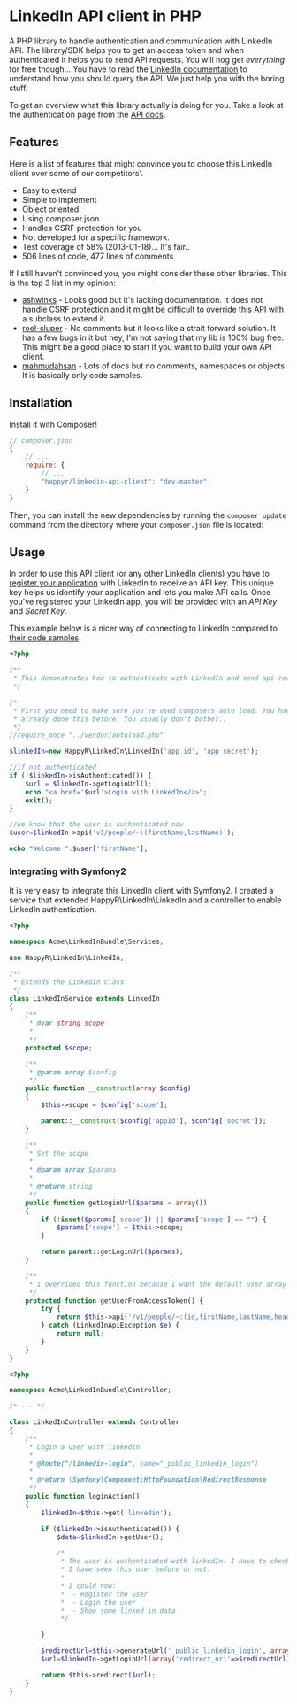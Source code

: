 # LinkedIn API client in PHP

A PHP library to handle authentication and communication with LinkedIn API. The library/SDK helps you to get an access
token and when authenticated it helps you to send API requests. You will nog get *everything* for free though... You
have to read the [LinkedIn documentation][api-doc-core] to understand how you should query the API. We just help you
with the boring stuff.

To get an overview what this library actually is doing for you. Take a look at the authentication page from
the [API docs][api-doc-authentication].

## Features

Here is a list of features that might convince you to choose this LinkedIn client over some of our competitors'.

* Easy to extend
* Simple to implement
* Object oriented 
* Using composer.json
* Handles CSRF protection for you
* Not developed for a specific framework. 
* Test coverage of 58% (2013-01-18)... It's fair..
* 506 lines of code, 477 lines of comments

If I still haven't convinced you, you might consider these other libraries. This is the top 3 list in my opinion:

* [ashwinks](https://github.com/ashwinks/PHP-LinkedIn-SDK) - Looks good but it's lacking documentation. It does not
handle CSRF protection and it might be difficult to override this API with a subclass to extend it.
* [roel-sluper](https://github.com/roel-sluper/LinkedIn-PHP-API) - No comments but it looks like a strait forward
solution. It has a few bugs in it but hey, I'm not saying that my lib is 100% bug free. This might be a good place
to start if you want to build your own API client.
* [mahmudahsan](https://github.com/mahmudahsan/Linkedin---Simple-integration-for-your-website) - Lots of docs but no
comments, namespaces or objects. It is basically only code samples.


## Installation

Install it with Composer!

```js
// composer.json
{
    // ...
    require: {
        // ...
        "happyr/linkedin-api-client": "dev-master",
    }
}
```

Then, you can install the new dependencies by running the ``composer update``
command from the directory where your ``composer.json`` file is located:

## Usage

In order to use this API client (or any other LinkedIn clients) you have to [register your application][register-app]
with LinkedIn to receive an API key. This unique key helps us identify your application and lets you make API calls.
Once you've registered your LinkedIn app, you will be provided with an *API Key* and *Secret Key*.

This example below is a nicer way of connecting to LinkedIn compared to [their code samples][linkedin-code-samples].

```php 
<?php

/**
 * This demonstrates how to authenticate with LinkedIn and send api requests
 */

/*
 * First you need to make sure you've used composers auto load. You have is probably 
 * already done this before. You usually don't bother..
 */
//require_once "../vendor/autoload.php"

$linkedIn=new HappyR\LinkedIn\LinkedIn('app_id', 'app_secret');

//if not authenticated
if (!$linkedIn->isAuthenticated()) {
    $url = $linkedIn->getLoginUrl();
    echo "<a href='$url'>Login with LinkedIn</a>";
    exit();
}

//we know that the user is authenticated now
$user=$linkedIn->api('v1/people/~:(firstName,lastName)');

echo "Welcome ".$user['firstName'];
```


### Integrating with Symfony2

It is very easy to integrate this LinkedIn client with Symfony2. I created a service that extended
HappyR\LinkedIn\LinkedIn and a controller to enable LinkedIn authentication.

```php
<?php

namespace Acme\LinkedInBundle\Services;

use HappyR\LinkedIn\LinkedIn;

/**
 * Extends the LinkedIn class 
 */
class LinkedInService extends LinkedIn
{
    /**
     * @var string scope
     *
     */
    protected $scope;

    /**
     * @param array $config
     */
    public function __construct(array $config)
    {
        $this->scope = $config['scope'];

        parent::__construct($config['appId'], $config['secret']);
    }

    /**
     * Set the scope 
     *
     * @param array $params
     *
     * @return string
     */
    public function getLoginUrl($params = array())
    {
        if (!isset($params['scope']) || $params['scope'] == "") {
            $params['scope'] = $this->scope;
        }

        return parent::getLoginUrl($params);
    }

    /**
     * I overrided this function because I want the default user array to include email-address
     */
    protected function getUserFromAccessToken() {
        try {
            return $this->api('/v1/people/~:(id,firstName,lastName,headline,email-address)');
        } catch (LinkedInApiException $e) {
            return null;
        }
    }
}
```

```php
<?php

namespace Acme\LinkedInBundle\Controller;

/* --- */

class LinkedInController extends Controller
{
    /**
     * Login a user with linkedin
     *
     * @Route("/linkedin-login", name="_public_linkedin_login")
     *
     * @return \Symfony\Component\HttpFoundation\RedirectResponse
     */
    public function loginAction()
    {
        $linkedIn=$this->get('linkedin');

        if ($linkedIn->isAuthenticated()) {
            $data=$linkedIn->getUser();

            /*
             * The user is authenticated with linkedIn. I have to check in my user DB if 
             * I have seen this user before or not. 
             * 
             * I could now: 
             *  - Register the user
             *  - Login the user
             *  - Show some linked in data
             */

        }

        $redirectUrl=$this->generateUrl('_public_linkedin_login', array(), true);
        $url=$linkedIn->getLoginUrl(array('redirect_uri'=>$redirectUrl));

        return $this->redirect($url);
    }
}
```

[register-app]: https://www.linkedin.com/secure/developer
[linkedin-code-samples]: https://developer.linkedin.com/documents/code-samples
[api-doc-authentication]: https://developer.linkedin.com/documents/authentication
[api-doc-core]: https://developer.linkedin.com/core-concepts
